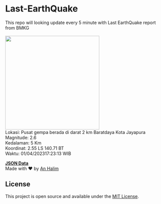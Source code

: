 # Last-EarthQuake
This repo will looking update every 5 minute with Last EarthQuake report from BMKG
<br>
<br>
<img src="https://ews.bmkg.go.id/TEWS/data/20230401172313.mmi.jpg?51054ji3puf2q0l560y9o5q" width="300"/>
<br>
Lokasi: Pusat gempa berada di darat 2 km Baratdaya Kota Jayapura <br>
Magnitude: 2.6 <br>
Kedalaman: 5 Km <br>
Koordinat: 2.55 LS 140.71 BT <br>
Waktu: 01/04/202317:23:13 WIB <br>

<a href="./data/data.json">**JSON Data**</a>
<br>
Made with ❤️ by <a href="https://github.com/an-halim">An Halim</a>
## License

This project is open source and available under the [MIT License](LICENSE).
